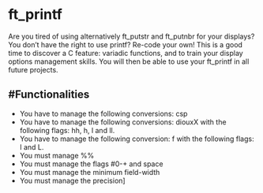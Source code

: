 # ft_printf
Are you tired of using alternatively ft_putstr and ft_putnbr for your displays? You don’t have the right to use printf? Re-code your own! This is a good time to discover a C feature: variadic functions, and to train your display options management skills. You will then be able to use your ft_printf in all future projects.

## #Functionalities
- You have to manage the following conversions: csp
- You have to manage the following conversions: diouxX with the following flags: hh, h, l and ll.
- You have to manage the following conversion: f with the following flags: l and L.
- You must manage %%
- You must manage the flags #0-+ and space
- You must manage the minimum field-width
- You must manage the precision]

